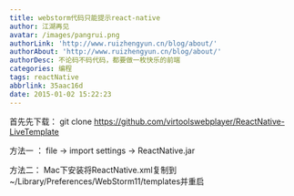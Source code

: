 ```yaml
---
title: webstorm代码只能提示react-native
author: 江湖再见
avatar: /images/pangrui.png
authorLink: 'http://www.ruizhengyun.cn/blog/about/'
authorAbout: 'http://www.ruizhengyun.cn/blog/about/'
authorDesc: 不论码不码代码，都要做一枚快乐的前端
categories: 编程
tags: reactNative
abbrlink: 35aac16d
date: 2015-01-02 15:22:23
---
```


首先先下载：
git clone https://github.com/virtoolswebplayer/ReactNative-LiveTemplate

方法一 ：
file -> import settings -> ReactNative.jar

方法二：
Mac下安装将ReactNative.xml复制到 ~/Library/Preferences/WebStorm11/templates并重启
